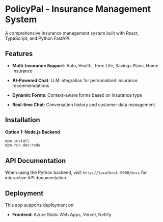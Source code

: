 # PolicyPal - Insurance Management System

A comprehensive insurance management system built with React, TypeScript, and Python FastAPI.

## Features

- **Multi-Insurance Support**: Auto, Health, Term Life, Savings Plans, Home Insurance
- **AI-Powered Chat**: LLM integration for personalized insurance recommendations

- **Dynamic Forms**: Context-aware forms based on insurance type
- **Real-time Chat**: Conversation history and customer data management



## Installation

**Option 1: Node.js Backend**
```bash
npm install
npm run dev:node
```


## API Documentation

When using the Python backend, visit `http://localhost:5000/docs` for interactive API documentation.

## Deployment

This app supports deployment on:
- **Frontend**: Azure Static Web Apps, Vercel, Netlify


